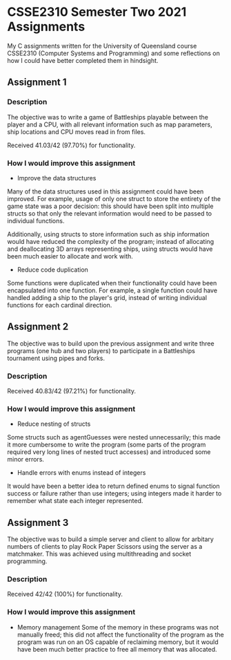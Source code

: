 # CSSE2310 Semester Two 2021 Assignments

My C assignments written for the University of Queensland course CSSE2310 (Computer Systems and Programming) and some reflections on how I could have better
completed them in hindsight. 

## Assignment 1

### Description

The objective was to write a game of Battleships playable between the player and a CPU, with all relevant information such as map parameters, ship locations and CPU moves read in from files. 

Received 41.03/42 (97.70%) for functionality.

### How I would improve this assignment

* Improve the data structures

Many of the data structures used in this assignment could have been improved. For example, usage of only one struct to store 
the entirety of the game state was a poor decision: this should have been split into multiple structs so that only the relevant information would need to be passed to individual functions. 

Additionally, using structs to store information such as ship information would have reduced the complexity of the program; instead of allocating and deallocating 3D arrays representing ships, using structs would have been much easier to allocate and work with. 

* Reduce code duplication

Some functions were duplicated when their functionality could have been encapsulated into one function. For example, a single function could have handled adding a ship to the player's grid, instead of writing individual functions for each cardinal direction.

## Assignment 2

The objective was to build upon the previous assignment and write three programs (one hub and two players) to participate in a Battleships tournament using pipes and forks. 

### Description

Received 40.83/42 (97.21%) for functionality.

### How I would improve this assignment

* Reduce nesting of structs

Some structs such as agentGuesses were nested unnecessarily; this made it more cumbersome to write the program (some parts of the program required very long lines of nested truct accesses) and introduced some minor errors. 

* Handle errors with enums instead of integers

It would have been a better idea to return defined enums to signal function success or failure rather than use integers; using integers made it harder to remember what state each integer represented. 

## Assignment 3

The objective was to build a simple server and client to allow for arbitary numbers of clients to play Rock Paper Scissors using the server as a matchmaker. This was achieved using multithreading and socket programming. 

### Description

Received 42/42 (100%) for functionality.

### How I would improve this assignment

* Memory management
Some of the memory in these programs was not manually freed; this did not affect the functionality of the program as the program was run on an OS capable of reclaiming memory, but it would have been much better practice to free all memory that was allocated.
